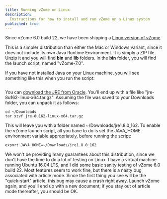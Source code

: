 ```yaml
---
title: Running vZome on Linux
description:
  Instructions for how to install and run vZome on a Linux system
published: true
---
```


Since vZome 6.0 build 22, we have been shipping a [Linux version of vZome](https://www.vzome.com/download/7.0/latest/linux/vZome-Linux-7.0.zip).

This is a simpler distribution than either the Mac or Windows variant, since it does not include its own Java Runtime Environment.  It is simply a ZIP file.  Unzip it and you will find <strong>bin</strong> and <strong>lib</strong> folders.  In the <strong>bin</strong> folder, you will find the launch script, named "vZome-7.0".

If you have not installed Java on your Linux machine, you will see something like this when you run the script:

<a href="https://www.vzome.com/blog/2018/02/running-vzome-on-linux/linux-no-java/" rel="attachment wp-att-116"><img src="https://www.vzome.com/blog/wp-content/uploads/2018/02/linux-no-java.png" alt="" class="alignnone size-full wp-image-116" /></a>

You can [download the JRE from Oracle](http://www.oracle.com/technetwork/java/javase/downloads/jre8-downloads-2133155.html).
You'll end up with a file like "jre-8u162-linux-x64.tar.gz".  Assuming the file was saved to your Downloads folder, you can unpack it as follows:

```
cd ~/Downloads
tar xzvf jre-8u162-linux-x64.tar.gz
```

This will leave you with a folder named ~/Downloads/jre1.8.0_162.  To enable the vZome launch script, all you have to do is set the JAVA_HOME environment variable appropriately, before running the script:

```
export JAVA_HOME=~/Downloads/jre1.8.0_162
```

We won't be providing many guarantees about this distribution, since we don't have the time to do a lot of testing on Linux.  I have a virtual machine running Ubuntu 16.04 LTS, and I did some basic sanity testing of vZome 6.0 build 22.  Most features seem to work fine, but there is a nasty bug associated with article mode.  Since the first thing you see will be the "quick-start" article, this bug may cause a crash right away.  Launch vZome again, and you'll end up with a new document; if you stay out of article mode thereafter, you should be OK.

